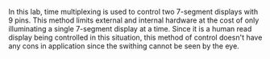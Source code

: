In this lab, time multiplexing is used to control two 7-segment displays with 9 pins. This method limits external and internal hardware at the cost of only illuminating a single 7-segment display at a time. Since it is a human read display being controlled in this situation, this method of control doesn't have any cons in application since the swithing cannot be seen by the eye.